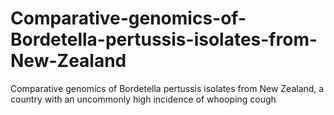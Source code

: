 # Comparative-genomics-of-Bordetella-pertussis-isolates-from-New-Zealand
Comparative genomics of Bordetella pertussis isolates from New Zealand, a country with an uncommonly high incidence of whooping cough
